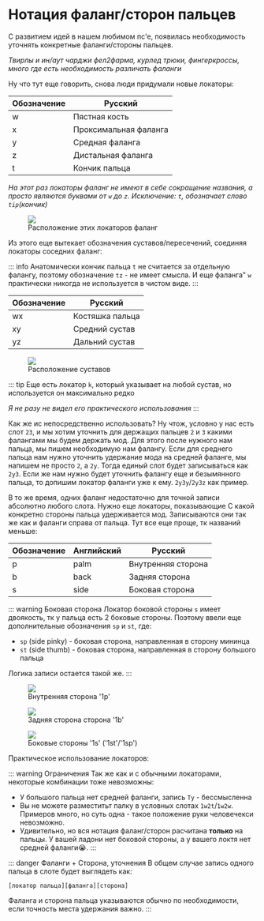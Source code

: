 # Нотация фаланг/сторон пальцев

С развитием идей в нашем любимом пс'е, появилась необходимость уточнять конкретные фаланги/стороны пальцев. 

*Твирлы и ин/аут чарджи фел2фарма, курлед трюки, фингеркроссы, много где есть необходимость различать фаланги*

Ну что тут еще говорить, снова люди придумали новые локаторы:

| Обозначение | Русский |
| - | - |
| w | Пястная кость |
| x | Проксимальная фаланга |
| y | Средная фаланга |
| z | Дистальная фаланга |
| t | Кончик пальца |

*На этот раз локаторы фаланг не имеют в себе сокращение названия, а просто являются буквами от `w` до `z`. Исключение: `t`, обозначает слово `tip`(кончик)*

<figure :class="$style.normaling">
  <img src="./UsedData/phalanx/Phalanx1.jpg" />
  <figcaption>
    Расположение этих локаторов фаланг
  </figcaption>
</figure>

Из этого еще вытекает обозначения суставов/пересечений, соединяя локаторы соседних фаланг:

::: info
Анатомически кончик пальца `t` не считается за отдельную фалангу, поэтому обозначение `tz` - не имеет смысла.
И еще фаланга" `w` практически никогда не используется в чистом виде.
:::

| Обозначение | Русский |
| - | - |
| wx | Костяшка пальца |
| xy | Средний сустав |
| yz | Дальний сустав |

<figure :class="$style.normaling">
  <img src="./UsedData/phalanx/Phalanx2.jpg" />
  <figcaption>
    Расположение суставов
  </figcaption>
</figure>

::: tip
Еще есть локатор `k`, который указывает на любой сустав, но используется он максимально редко

*Я не разу не видел его практического использования*
:::

<!--TODO: слоты 1y2y 1z2z 1y2y 12t 1yz2yz-->

Как же ис непосредственно использовать? Ну чтож, условно у нас есть слот `23`, и мы хотим уточнить для держащих пальцев `2` и `3` какими фалангами мы будем держать мод. Для этого после нужного нам пальца, мы пишем необходимую нам фалангу. Если для среднего пальца нам нужно уточнить удержание мода на средней фаланге, мы напишем не просто `2`, а `2y`. Тогда единый слот будет записываться как `2y3`. Если же нам нужно будет уточнить фалангу еще и безымянного пальца, то допишим локатор фаланги уже к ему. `2y3y`/`2y3z` как пример.

В то же время, одних фаланг недостаточно для точной записи абсолютно любого слота. Нужно еще локаторы, показывающие С какой конкретно стороны пальца удерживается мод. Записываются они так же как и фаланги справа от пальца. Тут все еще проще, тк названий меньше:

| Обозначение | Английский | Русский |
| - | - |  - |
| p | palm | Внутренняя сторона |
| b | back | Задняя сторона |
| s | side | Боковая сторона |

::: warning Боковая сторона
Локатор боковой стороны `s` имеет двоякость, тк у пальца есть 2 боковые стороны. Поэтому ввели еще дополнительные обозначения `sp` и `st`, где:
- `sp` (side pinky) - боковая сторона, направленная в сторону мининца
- `st` (side thumb) - боковая сторона, направленная в сторону большого пальца

Логика записи остается такой же.
:::

<div>
  <figure :class="$style.blocking">
    <img src="./UsedData/phalanx/PhalanxPalm.jpg" />
    <figcaption>
      Внутренняя сторона '1p'
    </figcaption>
  </figure>

  <figure :class="$style.blocking">
    <img src="./UsedData/phalanx/PhalanxBack.jpg" />
    <figcaption>
      Задняя сторона сторона '1b'
    </figcaption>
  </figure>

  <figure :class="$style.blocking">
    <img src="./UsedData/phalanx/PhalanxS.jpg" />
    <figcaption>
      Боковые стороны '1s' ('1st'/'1sp')
    </figcaption>
  </figure>
</div>

Практическое использование локаторов:

<!--TODO: слоты Tp1p, Tb1p, Tp1b, 2b2b-->


::: warning Ограничения
Так же как и с обычными локаторами, некоторые комбинации тоже невозможны:
- У большого пальца нет средней фаланги, запись `Ty` - бессмысленна
- Вы не можете разместитьт палку в условных слотах `1w2t`/`1w2w`. Примеров много, но суть одна - такое положение руки человечекси невозможно.
- Удивительно, но вся нотация фаланг/сторон расчитана **только** на пальцы. У вашей ладони нет боковой стороны, а у вашего локтя нет средней фаланги😭.
:::

::: danger Фаланги + Сторона, уточнения
В общем случае запись одного пальца в слоте будет выглядеть как:
```
[локатор пальца][фаланга][сторона]
```

Фаланга и сторона пальца указываются обычно по необходимости, если точность места удержания важно.
:::

<!--TODO: 1ysp2yst example-->

<!--@include: ../../inlineStyle.md-->